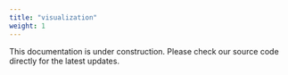 ```yaml
---
title: "visualization"
weight: 1
---
```


This documentation is under construction. Please check our source code directly for the latest updates.
